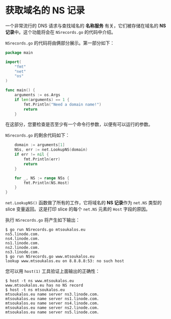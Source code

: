 # **获取域名的 NS 记录**

一个非常流行的 DNS 请求与查找域名的 **名称服务** 有关，它们被存储在域名的 **NS 记录**中。这个功能将会在 `NSrecords.go` 的代码中介绍。

`NSrecords.go` 的代码将由俩部分展示。第一部分如下：

```go
package main

import(
    "fmt"
    "net"
    "os"
)

func main() {
    arguments := os.Args
    if len(arguments) == 1 {
        fmt.Println("Need a domain name!")
        return
    }
```

在这部分，您要检查是否至少有一个命令行参数，以便有可以运行的参数。

`NSrecords.go` 的剩余代码如下：

```go
    domain := arguments[1]
    NSs, err := net.LookupNS(domain)
    if err != nil {
        fmt.Println(err)
        return
    }

    for _, NS := range NSs {
        fmt.Println(NS.Host)
    }
}
```

`net.LookupNS()` 函数做了所有的工作，它将域名的 **NS 记录**作为 `net.NS` 类型的 slice 变量返回。这是打印 slice 的每个 `net.NS` 元素的 `Host` 字段的原因。

执行 `NSrecords.go` 将产生如下输出：

```shell
$ go run NSrecords.go mtsoukalos.eu
ns5.linode.com.
ns4.linode.com.
ns1.linode.com.
ns2.linode.com.
ns3.linode.com.
$ go run NSrecords.go www.mtsoukalos.eu
lookup www.mtsoukalos.eu on 8.8.8.8:53: no such host
```

您可以用 `host(1)` 工具验证上面输出的正确性：

```shell
$ host -t ns www.mtsoukalos.eu
www.mtsoukalos.eu has no NS record
$ host -t ns mtsoukalos.eu
mtsoukalos.eu name server ns3.linode.com.
mtsoukalos.eu name server ns1.linode.com.
mtsoukalos.eu name server ns4.linode.com.
mtsoukalos.eu name server ns2.linode.com.
mtsoukalos.eu name server ns5.linode.com.
```